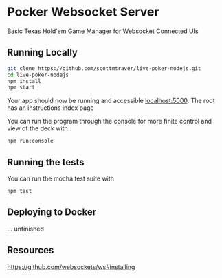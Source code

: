 # Pocker Websocket Server

Basic Texas Hold'em Game Manager for Websocket Connected UIs

## Running Locally


```sh
git clone https://github.com/scottmtraver/live-poker-nodejs.git
cd live-poker-nodejs
npm install
npm start
```

Your app should now be running and accessible [localhost:5000](http://localhost:5000/).
The root has an instructions index page

You can run the program through the console for more finite control and view of the deck with

```
npm run:console
```

## Running the tests

You can run the mocha test suite with

```
npm test
```

## Deploying to Docker

... unfinished

## Resources

https://github.com/websockets/ws#installing 
